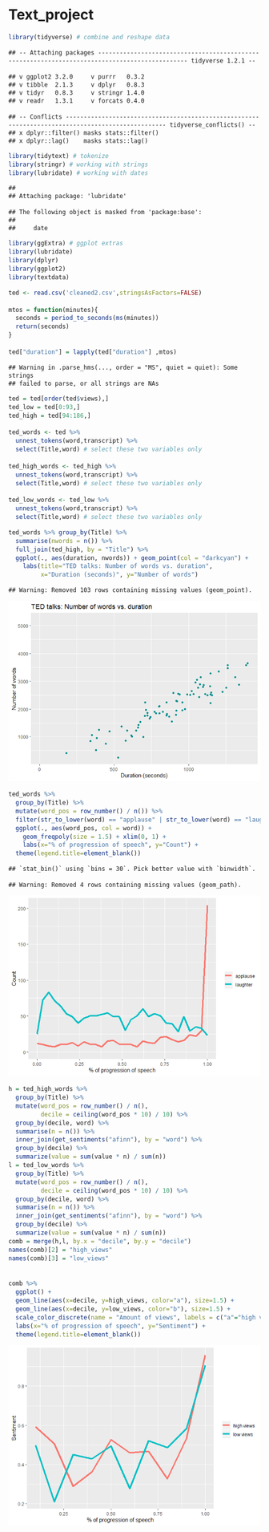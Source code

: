 Text\_project
================

``` r
library(tidyverse) # combine and reshape data
```

    ## -- Attaching packages ----------------------------------------------------------------------------------------------- tidyverse 1.2.1 --

    ## v ggplot2 3.2.0     v purrr   0.3.2
    ## v tibble  2.1.3     v dplyr   0.8.3
    ## v tidyr   0.8.3     v stringr 1.4.0
    ## v readr   1.3.1     v forcats 0.4.0

    ## -- Conflicts -------------------------------------------------------------------------------------------------- tidyverse_conflicts() --
    ## x dplyr::filter() masks stats::filter()
    ## x dplyr::lag()    masks stats::lag()

``` r
library(tidytext) # tokenize
library(stringr) # working with strings
library(lubridate) # working with dates
```

    ## 
    ## Attaching package: 'lubridate'

    ## The following object is masked from 'package:base':
    ## 
    ##     date

``` r
library(ggExtra) # ggplot extras
library(lubridate)
library(dplyr)
library(ggplot2)
library(textdata)
```

``` r
ted <- read.csv('cleaned2.csv',stringsAsFactors=FALSE)

mtos = function(minutes){
  seconds = period_to_seconds(ms(minutes))
  return(seconds)
}

ted["duration"] = lapply(ted["duration"] ,mtos)
```

    ## Warning in .parse_hms(..., order = "MS", quiet = quiet): Some strings
    ## failed to parse, or all strings are NAs

``` r
ted = ted[order(ted$views),]
ted_low = ted[0:93,]
ted_high = ted[94:186,]

ted_words <- ted %>%
  unnest_tokens(word,transcript) %>%
  select(Title,word) # select these two variables only

ted_high_words <- ted_high %>%
  unnest_tokens(word,transcript) %>%
  select(Title,word) # select these two variables only

ted_low_words <- ted_low %>%
  unnest_tokens(word,transcript) %>%
  select(Title,word) # select these two variables only
```

``` r
ted_words %>% group_by(Title) %>% 
  summarise(nwords = n()) %>% 
  full_join(ted_high, by = "Title") %>%
  ggplot(., aes(duration, nwords)) + geom_point(col = "darkcyan") + 
    labs(title="TED talks: Number of words vs. duration", 
         x="Duration (seconds)", y="Number of words")
```

    ## Warning: Removed 103 rows containing missing values (geom_point).

![](sentiment_files/figure-gfm/unnamed-chunk-3-1.png)<!-- -->

``` r
ted_words %>%
  group_by(Title) %>%
  mutate(word_pos = row_number() / n()) %>%
  filter(str_to_lower(word) == "applause" | str_to_lower(word) == "laughter") %>%
  ggplot(., aes(word_pos, col = word)) +
    geom_freqpoly(size = 1.5) + xlim(0, 1) +
    labs(x="% of progression of speech", y="Count") +
  theme(legend.title=element_blank())
```

    ## `stat_bin()` using `bins = 30`. Pick better value with `binwidth`.

    ## Warning: Removed 4 rows containing missing values (geom_path).

![](sentiment_files/figure-gfm/unnamed-chunk-4-1.png)<!-- -->

``` r
h = ted_high_words %>%
  group_by(Title) %>%
  mutate(word_pos = row_number() / n(),
         decile = ceiling(word_pos * 10) / 10) %>%
  group_by(decile, word) %>% 
  summarise(n = n()) %>%
  inner_join(get_sentiments("afinn"), by = "word") %>%
  group_by(decile) %>%
  summarize(value = sum(value * n) / sum(n))
l = ted_low_words %>%
  group_by(Title) %>%
  mutate(word_pos = row_number() / n(),
         decile = ceiling(word_pos * 10) / 10) %>%
  group_by(decile, word) %>% 
  summarise(n = n()) %>%
  inner_join(get_sentiments("afinn"), by = "word") %>%
  group_by(decile) %>%
  summarize(value = sum(value * n) / sum(n))
comb = merge(h,l, by.x = "decile", by.y = "decile")
names(comb)[2] = "high_views"
names(comb)[3] = "low_views"


comb %>% 
  ggplot() +
  geom_line(aes(x=decile, y=high_views, color="a"), size=1.5) +
  geom_line(aes(x=decile, y=low_views, color="b"), size=1.5) +
  scale_color_discrete(name = "Amount of views", labels = c("a"="high views", "b"="low views")) +
  labs(x="% of progression of speech", y="Sentiment") +
  theme(legend.title=element_blank())
```

![](sentiment_files/figure-gfm/unnamed-chunk-5-1.png)<!-- -->

